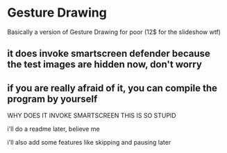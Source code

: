 # Gesture Drawing
Basically a version of Gesture Drawing for poor (12$ for the slideshow wtf)

## it does invoke smartscreen defender because the test images are hidden now, don't worry
## if you are really afraid of it, you can compile the program by yourself
WHY DOES IT INVOKE SMARTSCREEN THIS IS SO STUPID

i'll do a readme later, believe me

i'll also add some features like skipping and pausing later

